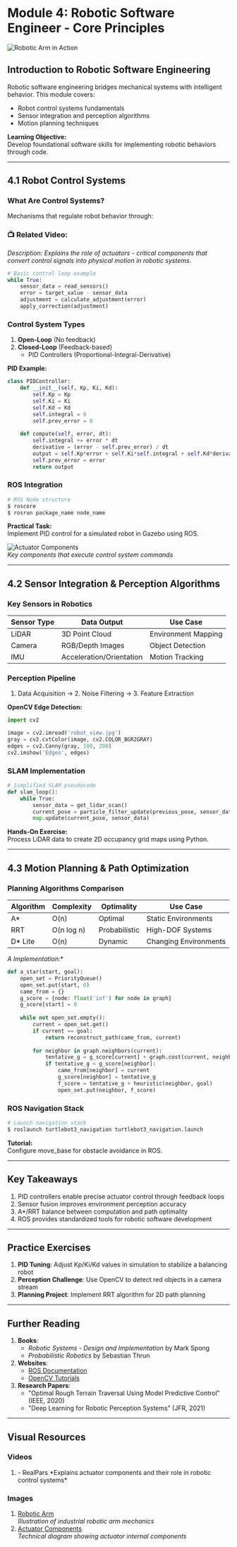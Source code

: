 # Module 4: Robotic Software Engineer - Core Principles

![Robotic Arm in Action](https://img.freepik.com/premium-vector/claw-robot-arm-technology-industrial-automatic-machine-movement-modern-futuristic-yellow-illustration_1162612-3163.jpg)

## Introduction to Robotic Software Engineering  
Robotic software engineering bridges mechanical systems with intelligent behavior. This module covers:
- Robot control systems fundamentals
- Sensor integration and perception algorithms
- Motion planning techniques

**Learning Objective:**  
Develop foundational software skills for implementing robotic behaviors through code.

---

## 4.1 Robot Control Systems

### What Are Control Systems?  
Mechanisms that regulate robot behavior through:

### 📺 Related Video: <div class="youtube-embed" data-title="What is an Actuator?" data-video-id="LHn7O6PUaoY"></div>  
*Description: Explains the role of actuators - critical components that convert control signals into physical motion in robotic systems.*

```python
# Basic control loop example
while True:
    sensor_data = read_sensors()
    error = target_value - sensor_data
    adjustment = calculate_adjustment(error)
    apply_correction(adjustment)
```

### Control System Types
1. **Open-Loop** (No feedback)
2. **Closed-Loop** (Feedback-based)
   - PID Controllers (Proportional-Integral-Derivative)

**PID Example:**
```python
class PIDController:
    def __init__(self, Kp, Ki, Kd):
        self.Kp = Kp
        self.Ki = Ki
        self.Kd = Kd
        self.integral = 0
        self.prev_error = 0
        
    def compute(self, error, dt):
        self.integral += error * dt
        derivative = (error - self.prev_error) / dt
        output = self.Kp*error + self.Ki*self.integral + self.Kd*derivative
        self.prev_error = error
        return output
```

### ROS Integration
```bash
# ROS Node structure
$ roscore
$ rosrun package_name node_name
```

**Practical Task:**  
Implement PID control for a simulated robot in Gazebo using ROS.

![Actuator Components](https://i.ytimg.com/vi/8Kdm0VAcJVI/hqdefault.jpg)  
*Key components that execute control system commands*

---

## 4.2 Sensor Integration & Perception Algorithms

### Key Sensors in Robotics
| Sensor Type | Data Output | Use Case |
|-------------|-------------|----------|
| LiDAR | 3D Point Cloud | Environment Mapping |
| Camera | RGB/Depth Images | Object Detection |
| IMU | Acceleration/Orientation | Motion Tracking |

### Perception Pipeline
1. Data Acquisition → 2. Noise Filtering → 3. Feature Extraction

**OpenCV Edge Detection:**
```python
import cv2

image = cv2.imread('robot_view.jpg')
gray = cv2.cvtColor(image, cv2.COLOR_BGR2GRAY)
edges = cv2.Canny(gray, 100, 200)
cv2.imshow('Edges', edges)
```

### SLAM Implementation
```python
# Simplified SLAM pseudocode
def slam_loop():
    while True:
        sensor_data = get_lidar_scan()
        current_pose = particle_filter_update(previous_pose, sensor_data)
        map.update(current_pose, sensor_data)
```

**Hands-On Exercise:**  
Process LiDAR data to create 2D occupancy grid maps using Python.

---

## 4.3 Motion Planning & Path Optimization

### Planning Algorithms Comparison
| Algorithm | Complexity | Optimality | Use Case |
|-----------|------------|------------|----------|
| A* | O(n) | Optimal | Static Environments |
| RRT | O(n log n) | Probabilistic | High-DOF Systems |
| D* Lite | O(n) | Dynamic | Changing Environments |

**A* Implementation:**
```python
def a_star(start, goal):
    open_set = PriorityQueue()
    open_set.put(start, 0)
    came_from = {}
    g_score = {node: float('inf') for node in graph}
    g_score[start] = 0
    
    while not open_set.empty():
        current = open_set.get()
        if current == goal:
            return reconstruct_path(came_from, current)
        
        for neighbor in graph.neighbors(current):
            tentative_g = g_score[current] + graph.cost(current, neighbor)
            if tentative_g < g_score[neighbor]:
                came_from[neighbor] = current
                g_score[neighbor] = tentative_g
                f_score = tentative_g + heuristic(neighbor, goal)
                open_set.put(neighbor, f_score)
```

### ROS Navigation Stack
```bash
# Launch navigation stack
$ roslaunch turtlebot3_navigation turtlebot3_navigation.launch
```

**Tutorial:**  
Configure move_base for obstacle avoidance in ROS.

---

## Key Takeaways
1. PID controllers enable precise actuator control through feedback loops
2. Sensor fusion improves environment perception accuracy
3. A*/RRT balance between computation and path optimality
4. ROS provides standardized tools for robotic software development

---

## Practice Exercises
1. **PID Tuning**: Adjust Kp/Ki/Kd values in simulation to stabilize a balancing robot
2. **Perception Challenge**: Use OpenCV to detect red objects in a camera stream
3. **Planning Project**: Implement RRT algorithm for 2D path planning

---

## Further Reading
1. **Books**:  
   - *Robotic Systems - Design and Implementation* by Mark Spong  
   - *Probabilistic Robotics* by Sebastian Thrun
2. **Websites**:  
   - [ROS Documentation](https://docs.ros.org/)  
   - [OpenCV Tutorials](https://docs.opencv.org/master/d6/d00/tutorial_py_root.html)
3. **Research Papers**:  
   - "Optimal Rough Terrain Traversal Using Model Predictive Control" (IEEE, 2020)  
   - "Deep Learning for Robotic Perception Systems" (JFR, 2021)

---

## Visual Resources
### Videos
1. <div class="youtube-embed" data-title="What is an Actuator?" data-video-id="LHn7O6PUaoY"></div> - RealPars  
   *Explains actuator components and their role in robotic control systems*

### Images
1. [Robotic Arm](https://img.freepik.com/premium-vector/claw-robot-arm-technology-industrial-automatic-machine-movement-modern-futuristic-yellow-illustration_1162612-3163.jpg)  
   *Illustration of industrial robotic arm mechanics*
2. [Actuator Components](https://i.ytimg.com/vi/8Kdm0VAcJVI/hqdefault.jpg)  
   *Technical diagram showing actuator internal components*
